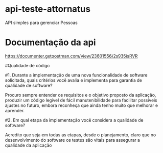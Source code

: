 # api-teste-attornatus
API simples para gerenciar Pessoas

# Documentação da api
https://documenter.getpostman.com/view/23601556/2s935isRVR

#Qualidade de código

#1.	Durante a implementação de uma nova funcionalidade de software solicitada, quais critérios você avalia e implementa para garantia de qualidade de software?

Procuro sempre entender os requisitos e o objetivo proposto da aplicação, produzir um código legível de fácil manutenibilidade para facilitar possíveis ajustes no futuro, embora reconheça que ainda tenho muito que melhorar e aprender.

#2.	Em qual etapa da implementação você considera a qualidade de software?

Acredito que seja em todas as etapas, desde o planejamento, claro que no desenvolvimento do software os testes são vitais para assegurar a qualidade da aplicação

